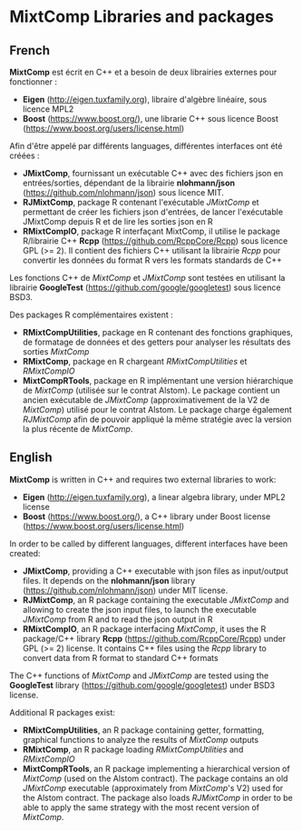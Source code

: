# MixtComp Libraries and packages

## French

**MixtComp** est écrit en C++ et a besoin de deux librairies externes pour fonctionner :
- **Eigen** (http://eigen.tuxfamily.org), libraire d'algèbre linéaire, sous licence MPL2
- **Boost** (https://www.boost.org/), une librarie C++ sous licence Boost (https://www.boost.org/users/license.html)

Afin d'être appelé par différents languages, différentes interfaces ont été créées :
- **JMixtComp**, fournissant un exécutable C++ avec des fichiers json en entrées/sorties, dépendant de la librairie **nlohmann/json** (https://github.com/nlohmann/json) sous licence MIT.
- **RJMixtComp**, package R contenant l'exécutable *JMixtComp* et permettant de créer les fichiers json d'entrées, de lancer l'exécutable JMixtComp depuis R et de lire les sorties json en R
- **RMixtCompIO**, package R interfaçant MixtComp, il utilise le package R/librairie C++ **Rcpp** (https://github.com/RcppCore/Rcpp) sous licence GPL (>= 2). Il contient des fichiers C++ utilisant la librairie *Rcpp* pour convertir les données du format R vers les formats standards de C++

Les fonctions C++ de *MixtComp* et *JMixtComp* sont testées en utilisant la librairie **GoogleTest** (https://github.com/google/googletest) sous licence BSD3.

Des packages R complémentaires existent :
- **RMixtCompUtilities**, package en R contenant des fonctions graphiques, de formatage de données et des getters pour analyser les résultats des sorties *MixtComp*
- **RMixtComp**, package en R chargeant *RMixtCompUtilities* et *RMixtCompIO*
- **MixtCompRTools**, package en R implémentant une version hiérarchique de *MixtComp* (utilisée sur le contrat Alstom). Le package contient un ancien exécutable de *JMixtComp* (approximativement de la V2 de *MixtComp*) utilisé pour le contrat Alstom. Le package charge également *RJMixtComp* afin de pouvoir appliqué la même stratégie avec la version la plus récente de *MixtComp*.


## English

**MixtComp** is written in C++ and requires two external libraries to work:
- **Eigen** (http://eigen.tuxfamily.org), a linear algebra library, under MPL2 license
- **Boost** (https://www.boost.org/), a C++ library under Boost license (https://www.boost.org/users/license.html)

In order to be called by different languages, different interfaces have been created:
- **JMixtComp**, providing a C++ executable with json files as input/output files. It depends on the **nlohmann/json** library (https://github.com/nlohmann/json) under MIT license.
- **RJMixtComp**, an R package containing the executable *JMixtComp* and allowing to create the json input files, to launch the executable *JMixtComp* from R and to read the json output in R
- **RMixtCompIO**, an R package interfacing *MixtComp*, it uses the R package/C++ library **Rcpp** (https://github.com/RcppCore/Rcpp) under GPL (>= 2) license. It contains C++ files using the *Rcpp* library to convert data from R format to standard C++ formats

The C++ functions of *MixtComp* and *JMixtComp* are tested using the **GoogleTest** library (https://github.com/google/googletest) under BSD3 license.

Additional R packages exist:
- **RMixtCompUtilities**, an R package containing getter, formatting, graphical functions to analyze the results of *MixtComp* outputs
- **RMixtComp**, an R package loading *RMixtCompUtilities* and *RMixtCompIO*
- **MixtCompRTools**, an R package implementing a hierarchical version of *MixtComp* (used on the Alstom contract). The package contains an old *JMixtComp* executable (approximately from *MixtComp*'s V2) used for the Alstom contract. The package also loads *RJMixtComp* in order to be able to apply the same strategy with the most recent version of *MixtComp*.



